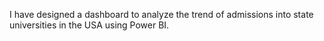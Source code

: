 I have designed a dashboard to analyze the trend of admissions into state universities in the USA using Power BI.
